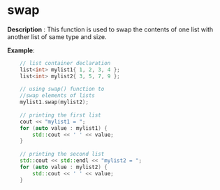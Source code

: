 # swap

**Description** : This function is used to swap the contents of one list with another list of same type and size.

**Example**:
```cpp
    // list container declaration 
    list<int> mylist1{ 1, 2, 3, 4 }; 
    list<int> mylist2{ 3, 5, 7, 9 }; 
  
    // using swap() function to  
    //swap elements of lists 
    mylist1.swap(mylist2); 
  
    // printing the first list 
    cout << "mylist1 = "; 
    for (auto value : mylist1) {
        std::cout << ' ' << value; 
    }
  
    // printing the second list 
    std::cout << std::endl << "mylist2 = "; 
    for (auto value : mylist2) {
        std::cout << ' ' << value; 
    }

```
